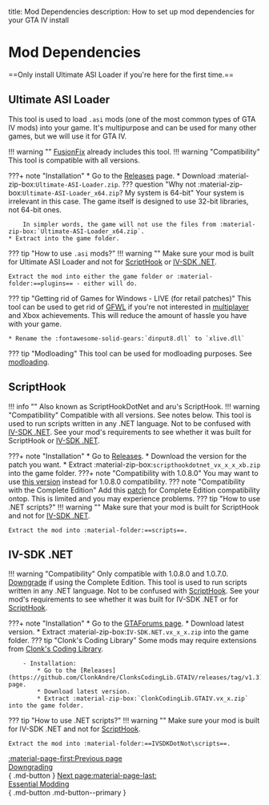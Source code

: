 title: Mod Dependencies
description: How to set up mod dependencies for your GTA IV install

# Mod Dependencies
==Only install Ultimate ASI Loader if you're here for the first time.==

## Ultimate ASI Loader
This tool is used to load `.asi` mods (one of the most common types of GTA IV mods) into your game. It's multipurpose and can be used for many other games, but we will use it for GTA IV.

!!! warning ""
    [FusionFix](essential-modding/fusionfix.md) already includes this tool.
!!! warning "Compatibility"
    This tool is compatible with all versions.

???+ note "Installation"
    * Go to the [Releases](https://github.com/ThirteenAG/Ultimate-ASI-Loader/releases) page.
    * Download :material-zip-box:`Ultimate-ASI-Loader.zip`.
    ??? question "Why not :material-zip-box:`Ultimate-ASI-Loader_x64.zip`? My system is 64-bit"
        Your system is irrelevant in this case. The game itself is designed to use 32-bit libraries, not 64-bit ones.
        
        In simpler words, the game will not use the files from :material-zip-box:`Ultimate-ASI-Loader_x64.zip`.
    * Extract into the game folder.

??? tip "How to use `.asi` mods?"
    !!! warning ""
        Make sure your mod is built for Ultimate ASI Loader and not for [ScriptHook](#scripthook) or [IV-SDK .NET](#iv-sdk-net).
    
    Extract the mod into either the game folder or :material-folder:==plugins== - either will do.

??? tip "Getting rid of Games for Windows - LIVE (for retail patches)"
    This tool can be used to get rid of [GFWL](../multiplayer/#games-for-windows-live) if you're not interested in [multiplayer](multiplayer.md) and Xbox achievements. This will reduce the amount of hassle you have with your game.

    * Rename the :fontawesome-solid-gears:`dinput8.dll` to `xlive.dll`

??? tip "Modloading"
    This tool can be used for modloading purposes. See [modloading](extras/modloading.md).

## ScriptHook
!!! info ""
    Also known as ScriptHookDotNet and aru's ScriptHook.
!!! warning "Compatibility"
    Compatible with all versions. See notes below.
This tool is used to run scripts written in any .NET language. Not to be confused with [IV-SDK .NET](#iv-sdk-net). See your mod's requirements to see whether it was built for ScriptHook or [IV-SDK .NET](#iv-sdk-net).

???+ note "Installation"
    * Go to [Releases](https://github.com/HazardX/gta4_scripthookdotnet/releases).
    * Download the version for the patch you want.
    * Extract :material-zip-box:`scripthookdotnet_vx_x_x_xb.zip` into the game folder.
    ???+ note "Compatibility with 1.0.8.0"
        You may want to use [this version](https://gtaforums.com/topic/946154-release-gtaiv-net-scripthook-v1718-support-for-gta-iv-1080-and-eflc-1130-by-arinc9-zolika1351/) instead for 1.0.8.0 compatibility.
    ??? note "Compatibility with the Complete Edition"
        Add this [patch](https://www.lcpdfr.com/downloads/gta4mods/g17media/26726-compatibility-patch-for-gta-iv-complete-edition/) for Complete Edition compatibility ontop. This is limited and you may experience problems.
??? tip "How to use .NET scripts?"
    !!! warning ""
        Make sure that your mod is built for ScriptHook and not for [IV-SDK .NET](#iv-sdk-net).

    Extract the mod into :material-folder:==scripts==.

## IV-SDK .NET
!!! warning "Compatibility"
    Only compatible with 1.0.8.0 and 1.0.7.0. [Downgrade](downgrading.md) if using the Complete Edition.
This tool is used to run scripts written in any .NET language. Not to be confused with [ScriptHook](#scripthook). See your mod's requirements to see whether it was built for IV-SDK .NET or for [ScriptHook](#scripthook).

???+ note "Installation"
    * Go to the [GTAForums page](https://gtaforums.com/topic/986510-iv-sdk-net/).
    * Download latest version.
    * Extract :material-zip-box:`IV-SDK.NET.vx_x_x.zip` into the game folder.
    ??? tip "Clonk's Coding Library"
        Some mods may require extensions from [Clonk's Coding Library](https://github.com/ClonkAndre/ClonksCodingLib.GTAIV/).
        
        - Installation:
            * Go to the [Releases](https://github.com/ClonkAndre/ClonksCodingLib.GTAIV/releases/tag/v1.3) page.
            * Download latest version.
            * Extract :material-zip-box:`ClonkCodingLib.GTAIV.vx_x.zip` into the game folder.
??? tip "How to use .NET scripts?"
    !!! warning ""
        Make sure your mod is built for IV-SDK .NET and not for [ScriptHook](#scripthook).

    Extract the mod into :material-folder:==IVSDKDotNot\scripts==.

[:material-page-first:Previous page <br>Downgrading</br>](downgrading.md){ .md-button } [Next page:material-page-last: <br>Essential Modding</br>](essential-modding/index.md){ .md-button .md-button--primary }